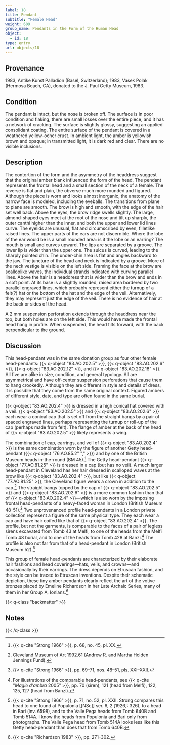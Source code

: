 ```yaml
---
label: 18
title: Pendant
subtitle: "Female Head"
weight: 609
group_name: Pendants in the Form of the Human Head
object:
  - id: 18
type: entry
url: objects/18
---
```


## Provenance

1983, Antike Kunst Palladion (Basel, Switzerland); 1983, Vasek Polak (Hermosa Beach, CA), donated to the J. Paul Getty Museum, 1983.

## Condition

The pendant is intact, but the nose is broken off. The surface is in poor condition and flaking, there are small losses over the entire piece, and it has a network of cracking. The surface is slightly glossy, suggesting an applied consolidant coating. The entire surface of the pendant is covered in a weathered yellow-ocher crust. In ambient light, the amber is yellowish brown and opaque; in transmitted light, it is dark red and clear. There are no visible inclusions.

## Description

The contortion of the form and the asymmetry of the headdress suggest that the original amber blank influenced the form of the head. The pendant represents the frontal head and a small section of the neck of a female. The reverse is flat and plain, the obverse much more rounded and figured. Although the piece is worn and looks almost inorganic, the anatomy of the narrow face is modeled, including the eyeballs. The transitions from plane to plane are smooth. The brow is high and smooth, with the edge of the hair set well back. Above the eyes, the brow ridge swells slightly. The large, almond-shaped eyes meet at the root of the nose and tilt up sharply, the outer canthi higher than the inner, and both the upper and lower lid lines curve. The eyelids are unusual, flat and circumscribed by even, filletlike raised lines. The upper parts of the ears are not discernible. Where the lobe of the ear would be is a small rounded area: is it the lobe or an earring? The mouth is small and curves upward. The lips are separated by a groove. The lower lip is wider than the upper one. The sulcus is curved, leading to the sharply pointed chin. The under-chin area is flat and angles backward to the jaw. The juncture of the head and neck is indicated by a groove. More of the neck vestige is visible on the left side. Framing the face at the brow are scalloplike waves, the individual strands indicated with curving parallel lines. Above the hair is a headdress that is wider than the brow and ends in a soft point. At its base is a slightly rounded, raised area bordered by two parallel engraved lines, which probably represent either the turnup of a felt(?) hat or the bottom of the hat and the edge of the veil. Alternatively, they may represent just the edge of the veil. There is no evidence of hair at the back or sides of the head.

A 2 mm suspension perforation extends through the headdress near the top, but both holes are on the left side. This would have made the frontal head hang in profile. When suspended, the head tilts forward, with the back perpendicular to the ground.

## Discussion

This head-pendant was in the same donation group as four other female head-pendants: {{< q-object "83.AO.202.5" >}}, {{< q-object "83.AO.202.6" >}}, {{< q-object "83.AO.202.12" >}}, and {{< q-object "83.AO.202.18" >}}. All five are alike in size, condition, and general typology. All are asymmetrical and have off-center suspension perforations that cause them to hang crookedly. Although they are different in style and details of dress, it is possible that they come from the same original context. Figured ambers of different style, date, and type are often found in the same burial.

{{< q-object "83.AO.202.4" >}} is dressed in a high conical hat covered with a veil. {{< q-object "83.AO.202.5" >}} and {{< q-object "83.AO.202.6" >}} each wear a conical cap that is set off from the straight bangs by a pair of spaced engraved lines, perhaps representing the turnup or roll-up of the cap (perhaps made from felt). The flange of amber at the back of the head of {{< q-object "83.AO.202.5" >}} likely represents a wing.

The combination of cap, earrings, and veil of {{< q-object "83.AO.202.4" >}} is the same combination worn by the figure of another Getty head-pendant ({{< q-object "76.AO.85.2" "," >}}) and by one of the British Museum heads in-the-round (BM 45).[^1] The Getty head-pendant {{< q-object "77.AO.81.25" >}} is dressed in a cap (but has no veil). A much larger head-pendant in Cleveland has her hair dressed in scalloped waves at the brow like {{< q-object "83.AO.202.4" >}}, but like {{< q-object "77.AO.81.25" >}}, the Cleveland figure wears a crown in addition to the cap.[^2] The straight bangs topped by the cap of {{< q-object "83.AO.202.5" >}} and {{< q-object "83.AO.202.6" >}} is a more common fashion than that of {{< q-object "83.AO.202.4" >}}—which is also worn by the imposing frontal head-pendants of a heavy-faced woman in London (British Museum 48-51).[^3] Two unprovenanced profile head-pendants in a London private collection represent a figure of the same physical type. They each wear a cap and have hair coifed like that of {{< q-object "83.AO.202.4" >}}. The profile, but not the garments, is comparable to the faces of a pair of legless sirens excavated from Tomb 43 at Melfi, to one of the heads from the Melfi Tomb 48 burial, and to one of the heads from Tomb 428 at Banzi.[^4] The profile is also not far from that of a head-pendant in London (British Museum 52).[^5]

This group of female head-pendants are characterized by their elaborate hair fashions and head coverings—hats, veils, and crowns—and occasionally by their earrings. The dress depends on Etruscan fashion, and the style can be traced to Etruscan inventions. Despite their schematic depiction, these tiny amber pendants clearly reflect the art of the votive bronzes placed by Emeline Richardson in her Late Archaic Series, many of them in her Group A, Ionians.[^6]

{{< q-class "backmatter" >}}
## Notes
{{< /q-class >}}

[^1]: {{< q-cite "Strong 1966" >}}, p. 68, no. 45, pl. XX.

[^2]: Cleveland Museum of Art 1992.61 (Andrew R. and Martha Holden Jennings Fund).

[^3]: {{< q-cite "Strong 1966" >}}, pp. 69–71, nos. 48–51, pls. XXI–XXII.

[^4]: For illustrations of the comparable head-pendants, see {{< q-cite "*Magie d'ambra* 2005" >}}, pp. 70 (siren), 121 (head from Melfi), 122, 125, 127 (head from Banzi).

[^5]: {{< q-cite "Strong 1966" >}}, p. 71, no. 52, pl. XXII. Strong compares this head to one found at Populonia [[NSc]] ser. 6, 2 [1926]: 326), to a head in Bari (inv. 6598), and to the Valle Pega heads from Tomb 640B and Tomb 514A. I know the heads from Populonia and Bari only from photographs. The Valle Pega head from Tomb 514A looks less like this Getty head-pendant than does that from Tomb 640B.

[^6]: {{< q-cite "Richardson 1983" >}}, pp. 271–302.
